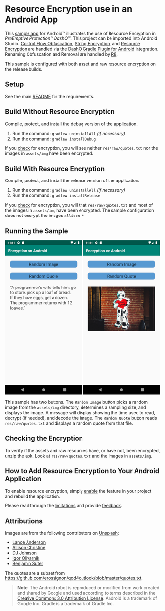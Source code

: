 # Resource Encryption use in an Android App

This [sample app](#sample_desc) for Android™ illustrates the use of Resource Encryption in _PreEmptive Protection™ DashO™_.
This project can be imported into Android Studio.
[Control Flow Obfuscation](https://www.preemptive.com/dasho/pro/userguide/en/understanding_obfuscation_control.html), [String Encryption](https://www.preemptive.com/dasho/pro/userguide/en/understanding_obfuscation_string_encryption.html), and [Resource Encryption](https://www.preemptive.com/dasho/pro/userguide/en/understanding_obfuscation_resource_encryption.html) are handled via the [DashO Gradle Plugin for Android](https://www.preemptive.com/dasho/pro/userguide/en/ref_dagp_index.html) integration.
Renaming Obfuscation and Removal are handled by [R8](https://r8-docs.preemptive.com/).

This sample is configured with both asset and raw resource encryption on the release builds.

## Setup

See the main [README](../README.md) for the requirements.

## Build Without Resource Encryption

Compile, protect, and install the debug version of the application.

1.  Run the command: `gradlew uninstallAll` _(if necessary)_
2.  Run the command: `gradlew installDebug`

If you [check](#check_encryption) for encryption, you will see neither `res/raw/quotes.txt` nor the images in `assets/img` have been encrypted.

## Build With Resource Encryption

Compile, protect, and install the release version of the application.

1.  Run the command: `gradlew uninstallAll` _(if necessary)_
2.  Run the command: `gradlew installRelease`

If you [check](#check_encryption) for encryption, you will that `res/raw/quotes.txt` and most of the images in `assets/img` have been encrypted.
The sample configuration does not encrypt the images `allison-*`

<a name="sample_desc"></a>
## Running the Sample

![sample](sample.png)

This sample has two buttons.
The `Random Image` button picks a random image from the `assets/img` directory, determines a sampling size, and displays the image.
A message will display showing the time used to read, decrypt (if needed), and decode the image.
The `Random Quote` button reads `res/raw/quotes.txt` and displays a random quote from that file.

<a name="check_encryption"></a>
## Checking the Encryption

To verify if the assets and raw resources have, or have not, been encrypted, unzip the apk.
Look at `res/raw/quotes.txt` and the images in `assets/img`.

## How to Add Resource Encryption to Your Android Application

To enable resource encryption, simply [enable](https://www.preemptive.com/dasho/pro/userguide/en/ui_main_resource_encryption.html) the feature in your project and rebuild the application.

Please read through the [limitations](https://www.preemptive.com/dasho/pro/userguide/en/understanding_obfuscation_resource_encryption.html#limitations) and provide [feedback](https://www.preemptive.com/contact/contactus).

## Attributions

Images are from the following contributors on [Unsplash](https://unsplash.com):

* [Lance Anderson](https://unsplash.com/@lanceanderson)
* [Allison Christine](https://unsplash.com/@happpyal)
* [DJ Johnson](https://unsplash.com/@dj_johns1)
* [Igor Oliyarnik](https://unsplash.com/@igorius)
* [Benjamin Suter](https://unsplash.com/@benjaminjsuter)

The quotes are a subset from <https://github.com/erossignon/qod4outlook/blob/master/quotes.txt>.

>**Note:** The Android robot is reproduced or modified from work created and shared by Google and used according to terms described in the [Creative Commons 3.0 Attribution License](http://creativecommons.org/licenses/by/3.0/).
Android is a trademark of Google Inc.
Gradle is a trademark of Gradle Inc.
